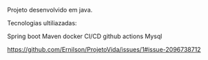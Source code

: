 Projeto desenvolvido em java.

Tecnologias ultiliazadas:

Spring boot
Maven
docker
CI/CD github actions
Mysql

https://github.com/Ernilson/ProjetoVida/issues/1#issue-2096738712
